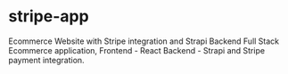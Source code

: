 # stripe-app
Ecommerce Website with Stripe integration and Strapi Backend
Full Stack Ecommerce application,
Frontend - React
Backend - Strapi and Stripe payment integration. 
